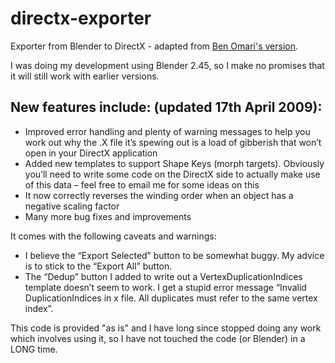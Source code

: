 # directx-exporter
Exporter from Blender to DirectX - adapted from [Ben Omari's version](http://xoomer.virgilio.it/glabro1/index.html).

I was doing my development using Blender 2.45, so I make no promises that it will still work with earlier versions.

## New features include: (updated 17th April 2009):

  * Improved error handling and plenty of warning messages to help you work out why the .X file it’s spewing out is a load of gibberish that won’t open in your DirectX application
  * Added new templates to support Shape Keys (morph targets). Obviously you’ll need to write some code on the DirectX side to actually make use of this data – feel free to email me for some ideas on this
  * It now correctly reverses the winding order when an object has a negative scaling factor
  * Many more bug fixes and improvements

It comes with the following caveats and warnings:

  * I believe the “Export Selected” button to be somewhat buggy. My advice is to stick to the “Export All” button.
  * The “Dedup” button I added to write out a VertexDuplicationIndices template doesn’t seem to work. I get a stupid error message “Invalid DuplicationIndices in x file. All duplicates must refer to the same vertex index”.
  
This code is provided "as is" and I have long since stopped doing any work which involves using it, so I have not touched the code (or Blender) in a LONG time.
